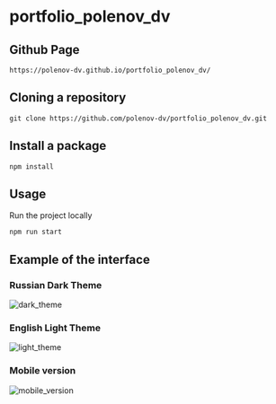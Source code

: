 # portfolio_polenov_dv

## Github Page

```shell
https://polenov-dv.github.io/portfolio_polenov_dv/
```

## Cloning a repository

```shell
git clone https://github.com/polenov-dv/portfolio_polenov_dv.git
```

## Install a package

```shell
npm install
```

## Usage
Run the project locally

```shell
npm run start
```

## Example of the interface

### Russian Dark Theme
![dark_theme](https://github.com/polenov-dv/portfolio_polenov_dv/assets/126477538/570baf84-9766-46b7-9fe2-c42459d2d8f8)

### English Light Theme
![light_theme](https://github.com/polenov-dv/portfolio_polenov_dv/assets/126477538/005ca7fd-549c-4804-b177-a88fecc9dbb7)

### Mobile version
![mobile_version](https://github.com/polenov-dv/portfolio_polenov_dv/assets/126477538/5309c265-657c-43bf-8524-75923248cf2a)
